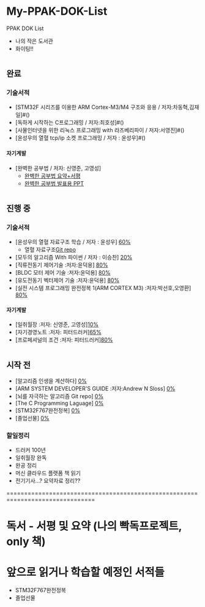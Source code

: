 # My-PPAK-DOK-List
PPAK DOK List
 - 나의 작은 도서관
 - 화이팅!!

  #
  #
  #
  ## 완료
   ### 기술서적
   * [STM32F 시리즈를 이용한 ARM Cortex-M3/M4 구조와 응용 / 저자:차동혁,김재일]#()[]()
   * [독하게 시작하는 C프로그래밍 / 저자:최호성]#()
   * [사물인터넷을 위한 리눅스 프로그래밍 with 라즈베리파이 / 저자:서영진]#()
   * [윤성우의 열혈 tcp/ip 소켓 프로그래밍 / 저자 : 윤성우]#()
   #### 자기계발
   * [완벽한 공부법 / 저자: 신영준, 고영성]
       * [완벽한 공부법 요약+서평](https://github.com/d-h-k/My-PPAK-DOK-List/blob/master/Wangong.md)
       * [완벽한 공부법 발표용 PPT]()
  
  
  #
  #
  ## 진행 중
   ### 기술서적
   * [윤성우의 열혈 자료구조 학습 / 저자 : 윤성우] [60%]()
       * 열혈 자료구조[Git repo]()
   * [모두의 알고리즘 With 파이썬 / 저자 : 이승찬] [20%]()
   * [직류전동기 제어기술 :저자:윤덕용] [80%]()
   * [BLDC 모터 제어 기술 :저자:윤덕용] [80%]()
   * [유도전동기 벡터제어 기술 :저자:윤덕용] [80%]()
   * [실전 시스템 프로그래밍 완전정복 1(ARM CORTEX M3) :저자:박선호,오영환] [80%]()
   #### 자기계발
   * [일취월장 :저자: 신영준, 고영성][10%]()
   * [자기경영노트 :저자: 피터드러커][65%]()
   * [프로페셔널의 조건 :저자: 피터드러커][80%]()
  
  
  #
  #
  ## 시작 전
   * [알고리즘 인생을 계산하다] [0%]()
   * [ARM SYSTEM DEVELOPER'S GUIDE :저자:Andrew N Sloss] [0%]()
   * [뇌를 자극하는 알고리즘 Git repo] [0%]()
   * [The C Programming Laguage] [0%]()
   * [STM32F767완전정복] [0%]()
   * [졸업선물] [0%]()


### 할일정리 
- 드러커 100년
- 일취월장 완독
- 완공 정리
- 머신 클라우드 플랫폼 책 읽기
- 전기기사...? 요약자료 정리??


===============================================================================

 # 독서 - 서평 및 요약 (나의 빡독프로젝트, only 책) 
   
 # 앞으로 읽거나 학습할 예정인 서적들
  * STM32F767완전정복
  * 졸업선물
